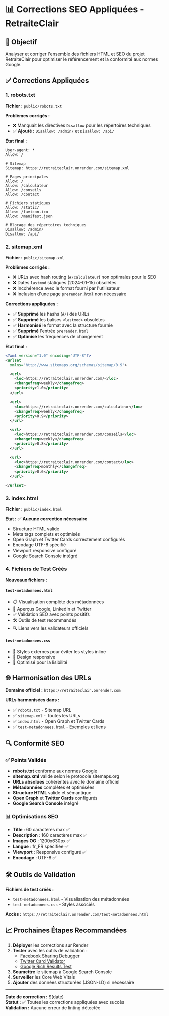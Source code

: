 # 📊 Corrections SEO Appliquées - RetraiteClair

## 🎯 Objectif
Analyser et corriger l'ensemble des fichiers HTML et SEO du projet RetraiteClair pour optimiser le référencement et la conformité aux normes Google.

## ✅ Corrections Appliquées

### 1. **robots.txt** 
**Fichier :** `public/robots.txt`

**Problèmes corrigés :**
- ❌ Manquait les directives `Disallow` pour les répertoires techniques
- ✅ **Ajouté :** `Disallow: /admin/` et `Disallow: /api/`

**État final :**
```
User-agent: *
Allow: /

# Sitemap
Sitemap: https://retraiteclair.onrender.com/sitemap.xml

# Pages principales
Allow: /
Allow: /calculateur
Allow: /conseils
Allow: /contact

# Fichiers statiques
Allow: /static/
Allow: /favicon.ico
Allow: /manifest.json

# Blocage des répertoires techniques
Disallow: /admin/
Disallow: /api/
```

### 2. **sitemap.xml**
**Fichier :** `public/sitemap.xml`

**Problèmes corrigés :**
- ❌ URLs avec hash routing (`#/calculateur`) non optimales pour le SEO
- ❌ Dates `lastmod` statiques (2024-01-15) obsolètes
- ❌ Incohérence avec le format fourni par l'utilisateur
- ❌ Inclusion d'une page `prerender.html` non nécessaire

**Corrections appliquées :**
- ✅ **Supprimé** les hashs (`#/`) des URLs
- ✅ **Supprimé** les balises `<lastmod>` obsolètes
- ✅ **Harmonisé** le format avec la structure fournie
- ✅ **Supprimé** l'entrée `prerender.html`
- ✅ **Optimisé** les fréquences de changement

**État final :**
```xml
<?xml version="1.0" encoding="UTF-8"?>
<urlset 
  xmlns="http://www.sitemaps.org/schemas/sitemap/0.9">

  <url>
    <loc>https://retraiteclair.onrender.com/</loc>
    <changefreq>weekly</changefreq>
    <priority>1.0</priority>
  </url>

  <url>
    <loc>https://retraiteclair.onrender.com/calculateur</loc>
    <changefreq>weekly</changefreq>
    <priority>0.9</priority>
  </url>

  <url>
    <loc>https://retraiteclair.onrender.com/conseils</loc>
    <changefreq>weekly</changefreq>
    <priority>0.8</priority>
  </url>

  <url>
    <loc>https://retraiteclair.onrender.com/contact</loc>
    <changefreq>monthly</changefreq>
    <priority>0.6</priority>
  </url>

</urlset>
```

### 3. **index.html**
**Fichier :** `public/index.html`

**État :** ✅ **Aucune correction nécessaire**
- Structure HTML valide
- Meta tags complets et optimisés
- Open Graph et Twitter Cards correctement configurés
- Encodage UTF-8 spécifié
- Viewport responsive configuré
- Google Search Console intégré

### 4. **Fichiers de Test Créés**
**Nouveaux fichiers :**

#### `test-metadonnees.html`
- 📋 Visualisation complète des métadonnées
- 👀 Aperçus Google, LinkedIn et Twitter
- ✅ Validation SEO avec points positifs
- 🛠️ Outils de test recommandés
- 🔍 Liens vers les validateurs officiels

#### `test-metadonnees.css`
- 🎨 Styles externes pour éviter les styles inline
- 📱 Design responsive
- 🎯 Optimisé pour la lisibilité

## 🌐 Harmonisation des URLs

**Domaine officiel :** `https://retraiteclair.onrender.com`

**URLs harmonisées dans :**
- ✅ `robots.txt` - Sitemap URL
- ✅ `sitemap.xml` - Toutes les URLs
- ✅ `index.html` - Open Graph et Twitter Cards
- ✅ `test-metadonnees.html` - Exemples et liens

## 🔍 Conformité SEO

### ✅ Points Validés
- **robots.txt** conforme aux normes Google
- **sitemap.xml** valide selon le protocole sitemaps.org
- **URLs absolues** cohérentes avec le domaine officiel
- **Métadonnées** complètes et optimisées
- **Structure HTML** valide et sémantique
- **Open Graph** et **Twitter Cards** configurés
- **Google Search Console** intégré

### 📊 Optimisations SEO
- **Title** : 60 caractères max ✅
- **Description** : 160 caractères max ✅
- **Images OG** : 1200x630px ✅
- **Langue** : fr_FR spécifiée ✅
- **Viewport** : Responsive configuré ✅
- **Encodage** : UTF-8 ✅

## 🛠️ Outils de Validation

**Fichiers de test créés :**
- `test-metadonnees.html` - Visualisation des métadonnées
- `test-metadonnees.css` - Styles associés

**Accès :** `https://retraiteclair.onrender.com/test-metadonnees.html`

## 📈 Prochaines Étapes Recommandées

1. **Déployer** les corrections sur Render
2. **Tester** avec les outils de validation :
   - [Facebook Sharing Debugger](https://developers.facebook.com/tools/debug/)
   - [Twitter Card Validator](https://cards-dev.twitter.com/validator)
   - [Google Rich Results Test](https://search.google.com/test/rich-results)
3. **Soumettre** le sitemap à Google Search Console
4. **Surveiller** les Core Web Vitals
5. **Ajouter** des données structurées (JSON-LD) si nécessaire

---

**Date de correction :** $(date)  
**Statut :** ✅ Toutes les corrections appliquées avec succès  
**Validation :** Aucune erreur de linting détectée

